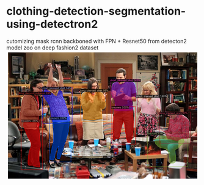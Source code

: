 # clothing-detection-segmentation-using-detectron2
cutomizing mask rcnn backboned with FPN + Resnet50 from detecton2 model zoo on deep fashion2 dataset
![My Image](bigbang.png)
